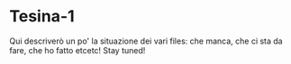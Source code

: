 # Tesina-1

Qui descriverò un po' la situazione dei vari files: che manca, che ci sta da fare, che ho fatto etcetc! Stay tuned!
